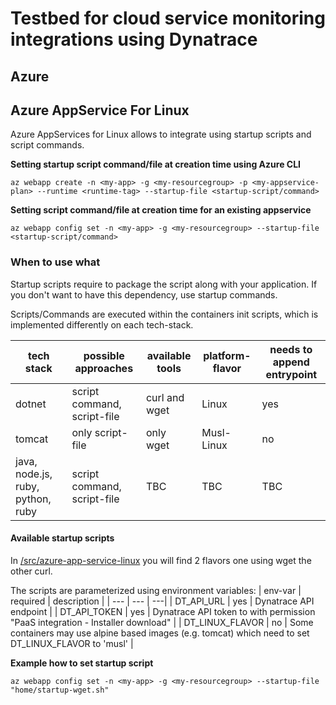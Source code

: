 # Testbed for cloud service monitoring integrations using Dynatrace
## Azure
## Azure AppService For Linux
Azure AppServices for Linux allows to integrate using startup scripts and script commands. 

**Setting startup script command/file at creation time using Azure CLI**
```
az webapp create -n <my-app> -g <my-resourcegroup> -p <my-appservice-plan> --runtime <runtime-tag> --startup-file <startup-script/command>
```
**Setting script command/file at creation time for an existing appservice**
```
az webapp config set -n <my-app> -g <my-resourcegroup> --startup-file <startup-script/command>
```
### When to use what
Startup scripts require to package the script along with your application. If you don't want to have this dependency, use startup commands.

Scripts/Commands are executed within the containers init scripts, which is implemented differently on each tech-stack. 

| tech stack | possible approaches | available tools | platform-flavor | needs to append entrypoint |
| --- | --- | --- | --- | --- |
| dotnet| script command, script-file | curl and wget| Linux | yes |
| tomcat | only script-file | only wget | Musl-Linux | no |
| java, node.js, ruby, python, ruby | script command, script-file | TBC | TBC | TBC |

#### Available startup scripts
In [/src/azure-app-service-linux](/src/azure-appservice-linux) you will find 2 flavors one using wget the other curl.

The scripts are parameterized using environment variables:
| env-var | required | description |
| --- | --- | ---|
| DT_API_URL | yes | Dynatrace API endpoint |
| DT_API_TOKEN | yes | Dynatrace API token to with permission "PaaS integration - Installer download" |
| DT_LINUX_FLAVOR | no | Some containers may use alpine based images (e.g. tomcat) which need to set DT_LINUX_FLAVOR to 'musl' |

**Example how to set startup script**
```
az webapp config set -n <my-app> -g <my-resourcegroup> --startup-file "home/startup-wget.sh"
```
